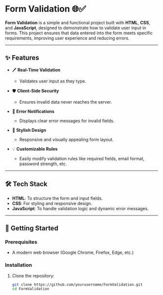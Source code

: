 # Form Validation 🌐✅  

**Form Validation** is a simple and functional project built with **HTML**, **CSS**, and **JavaScript**, designed to demonstrate how to validate user input in forms. This project ensures that data entered into the form meets specific requirements, improving user experience and reducing errors.  

---

## ✨ Features  

- 🖊️ **Real-Time Validation**  
  - Validates user input as they type.  

- 🛡️ **Client-Side Security**  
  - Ensures invalid data never reaches the server.  

- 🔔 **Error Notifications**  
  - Displays clear error messages for invalid fields.  

- 🎨 **Stylish Design**  
  - Responsive and visually appealing form layout.  

- 💡 **Customizable Rules**  
  - Easily modify validation rules like required fields, email format, password strength, etc.  

---

## 🛠️ Tech Stack  

- **HTML**: To structure the form and input fields.  
- **CSS**: For styling and responsive design.  
- **JavaScript**: To handle validation logic and dynamic error messages.  

---

## 🚀 Getting Started  

### Prerequisites  

- A modern web browser (Google Chrome, Firefox, Edge, etc.)  

### Installation  

1. Clone the repository:  
   ```bash
   git clone https://github.com/yourusername/FormValidation.git
   cd FormValidation
